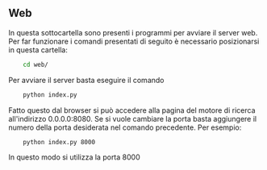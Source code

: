 ## Web
In questa sottocartella sono presenti i programmi per avviare il server web.
Per far funzionare i comandi presentati di seguito è necessario posizionarsi in questa cartella:
```bash
	cd web/
```

Per avviare il server basta eseguire il comando 
```bash
	python index.py
```

Fatto questo dal browser si può accedere alla pagina del motore di ricerca all'indirizzo 0.0.0.0:8080.
Se si vuole cambiare la porta basta aggiungere il numero della porta desiderata nel comando precedente.
Per esempio:
```bash
	python index.py 8000
```
In questo modo si utilizza la porta 8000
